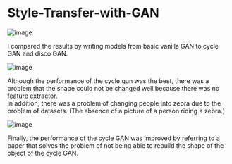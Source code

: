 # Style-Transfer-with-GAN

![image](https://user-images.githubusercontent.com/75998991/143183824-214a01c6-61df-46c2-a9d1-788b6601226c.png)

I compared the results by writing models from basic vanilla GAN to cycle GAN and disco GAN.   

![image](https://user-images.githubusercontent.com/75998991/143184603-bd0d1a70-9d18-4805-961a-395e0889f9d8.png)  

Although the performance of the cycle gun was the best, there was a problem that the shape could not be changed well because there was no feature extractor.  
In addition, there was a problem of changing people into zebra due to the problem of datasets. (The absence of a picture of a person riding a zebra.)

![image](https://user-images.githubusercontent.com/75998991/143183632-c9635dcc-eb8e-4b60-8c8a-505f95cb1bf5.png)

 Finally, the performance of the cycle GAN was improved by referring to a paper that solves the problem of not being able to rebuild the shape of the object of the cycle GAN.
